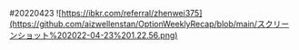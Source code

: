 #20220423
![https://ibkr.com/referral/zhenwei375](https://github.com/aizwellenstan/OptionWeeklyRecap/blob/main/スクリーンショット%202022-04-23%201.22.56.png)

